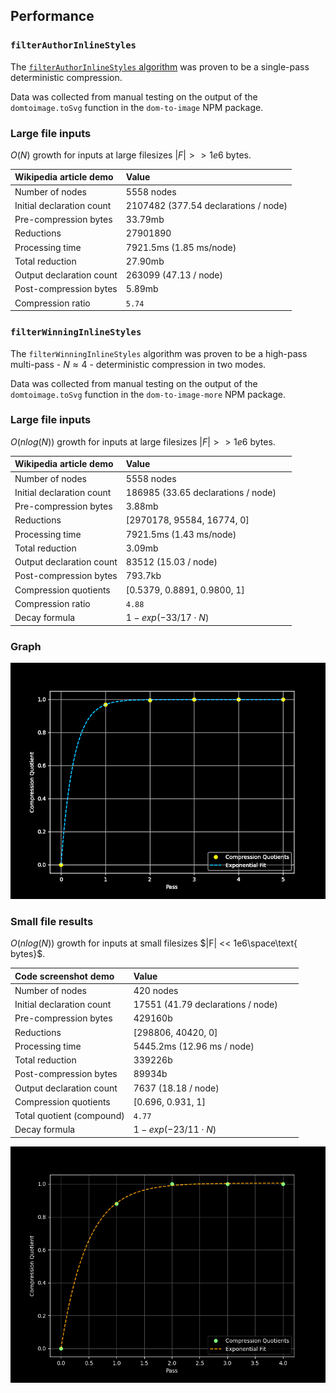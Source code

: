 ## Performance

### `filterAuthorInlineStyles`

The [`filterAuthorInlineStyles` algorithm][css-author-style-filter] was proven to be a single-pass deterministic compression.

Data was collected from manual testing on the output of the `domtoimage.toSvg` function in the `dom-to-image` NPM package.

### Large file inputs

$O(N)$ growth for inputs at large filesizes $|F| >> 1e6 \text{ bytes}$.

| Wikipedia article demo    | Value                                  |
| :------------------------ | :------------------------------------- |
| Number of nodes           | 5558 nodes                             |
| Initial declaration count | 2107482 (377.54 declarations / node)   |
| Pre-compression bytes     | 33.79mb                                |
| Reductions                | 27901890                               |
| Processing time           | 7921.5ms (1.85 ms/node)                |
| Total reduction           | 27.90mb                                |
| Output declaration count  | 263099 (47.13 / node)                  |
| Post-compression bytes    | 5.89mb                                 |
| Compression ratio         | `5.74                                ` |

### `filterWinningInlineStyles`

The `filterWinningInlineStyles` algorithm was proven to be a high-pass multi-pass - $N \approx 4$ - deterministic compression in two modes.

Data was collected from manual testing on the output of the `domtoimage.toSvg` function in the `dom-to-image-more` NPM package.

### Large file inputs

$O(nlog(N))$ growth for inputs at large filesizes $|F| >> 1e6 \text{ bytes}$.

| Wikipedia article demo    | Value                                  |
| :------------------------ | :------------------------------------- |
| Number of nodes           | 5558 nodes                             |
| Initial declaration count | 186985 (33.65 declarations / node)     |
| Pre-compression bytes     | 3.88mb                                 |
| Reductions                | [2970178, 95584, 16774, 0]             |
| Processing time           | 7921.5ms (1.43 ms/node)                |
| Total reduction           | 3.09mb                                 |
| Output declaration count  | 83512 (15.03 / node)                   |
| Post-compression bytes    | 793.7kb                                |
| Compression quotients     | [0.5379, 0.8891, 0.9800, 1]            |
| Compression ratio         | `4.88                                ` |
| Decay formula             | $1-exp(-33 / 17 \cdot N)$              |

### Graph

<img src="../assets/wikipedia-graph.png" width="539px" />

### Small file results

$O(nlog(N))$ growth for inputs at small filesizes $|F| << 1e6\space\text{ bytes}$.

| Code screenshot demo      | Value                                  |
| :------------------------ | :------------------------------------- |
| Number of nodes           | 420 nodes                              |
| Initial declaration count | 17551 (41.79 declarations / node)      |
| Pre-compression bytes     | 429160b                                |
| Reductions                | [298806, 40420, 0]                     |
| Processing time           | 5445.2ms (12.96 ms / node)             |
| Total reduction           | 339226b                                |
| Post-compression bytes    | 89934b                                 |
| Output declaration count  | 7637 (18.18 / node)                    |
| Compression quotients     | [0.696, 0.931, 1]                      |
| Total quotient (compound) | `4.77                                ` |
| Decay formula             | $1-exp(-23 / 11 \cdot N)$              |

<img src="../assets/code-graph.png" width="539px" />

<!-- `dom-inline-style-filter` -->
[css-author-style-filter]: https://github.com/1904labs/dom-to-image-more/pull/71
